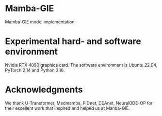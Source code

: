 # Mamba-GIE
Mamba-GIE model implementation
# Experimental hard- and software environment
Nvidia RTX 4090 graphics card. The software environment is Ubuntu 22.04, PyTorch 2.14 and Python 3.10. 
# Acknowledgments
We thank U-Transformer, Medmamba, PIDnet, DEAnet, NeuralODE-OP for their excellent work that inspired and helped us at Manba-GIE.
